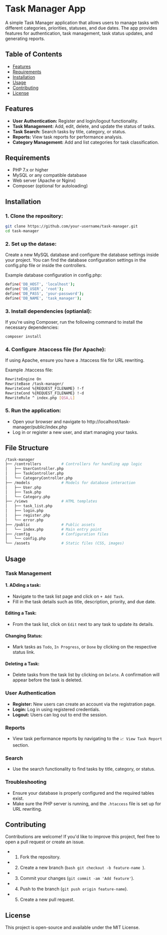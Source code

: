 # Task Manager App

A simple Task Manager application that allows users to manage tasks with different categories, priorities, statuses, and due dates. The app provides features for authentication, task management, task status updates, and generating reports.

## Table of Contents

- [Features](#features)
- [Requirements](#requirements)
- [Installation](#installation)
- [Usage](#usage)
- [Contributing](#contributing)
- [License](#license)


## Features

- **User Authentication:** Register and login/logout functionality.
- **Task Management:** Add, edit, delete, and update the status of tasks.
- **Task Search:** Search tasks by title, category, or status.
- **Reports:** View task reports for performance analysis.
- **Category Management:** Add and list categories for task classification.

## Requirements

- PHP 7.x or higher
- MySQL or any compatible database
- Web server (Apache or Nginx)
- Composer (optional for autoloading)

## Installation

### 1. Clone the repository:

```bash
git clone https://github.com/your-username/task-manager.git
cd task-manager
```

### 2. Set up the datase:

Create a new MySQL database and configure the database settings inside your project. You can find the database configuration settings in the config.php file or inside the controllers.

Example database configuration in config.php:

```bash 
define('DB_HOST', 'localhost');
define('DB_USER', 'root');
define('DB_PASS', 'your-password');
define('DB_NAME', 'task_manager');
```

### 3. Install dependencies (optianlal):

If you're using Composer, run the following command to install the necessary dependencies:

```bash
composer install
```

### 4. Configure .htaccess file (for Apache):

If using Apache, ensure you have a .htaccess file for URL rewriting.

Example .htaccess file:

```bash
RewriteEngine On
RewriteBase /task-manager/
RewriteCond %{REQUEST_FILENAME} !-f
RewriteCond %{REQUEST_FILENAME} !-d
RewriteRule ^ index.php [QSA,L]
```

### 5. Run the application:

- Open your browser and navigate to http://localhost/task-manager/public/index.php
- Log in or register a new user, and start managing your tasks.

## File Structure

```bash
/task-manager
├── /controllers         # Controllers for handling app logic
│   ├── UserController.php
│   ├── TaskController.php
│   └── CategoryController.php
├── /models              # Models for database interaction
│   ├── User.php
│   ├── Task.php
│   └── Category.php
├── /views               # HTML templates
│   ├── task_list.php
│   ├── login.php
│   ├── register.php
│   └── error.php
├── /public              # Public assets
│   └── index.php        # Main entry point
├── /config              # Configuration files
│   └── config.php
└── /assets              # Static files (CSS, images)
```

## Usage

### Task Management
#### 1. ADding a task:
- Navigate to the task list page and click on ```+ Add Task```.
- Fill in the task details such as title, description, priority, and due date.

#### Editing a Task:
- From the task list, click on ```Edit``` next to any task to update its details.

#### Changing Status:
- Mark tasks as ```Todo```, ```In Progress```, or ```Done``` by clicking on the respective status link.

#### Deleting a Task:
- Delete tasks from the task list by clicking on ```Delete```. A confirmation will appear before the task is deleted.

### User Authentication
- **Register:** New users can create an account via the registration page.
- **Login:** Log in using registered credentials.
- **Logout:** Users can log out to end the session.

### Reports
- View task performance reports by navigating to the ```📈 View Task Report``` section.

### Search
- Use the search functionality to find tasks by title, category, or status.

### Troubleshooting
- Ensure your database is properly configured and the required tables exist.
- Make sure the PHP server is running, and the ```.htaccess``` file is set up for URL rewriting.

## Contributing
Contributions are welcome! If you'd like to improve this project, feel free to open a pull request or create an issue.

- 1. Fork the repository.
- 2. Create a new branch (```bash git checkout -b feature-name ```).
- 3. Commit your changes (```git commit -am 'Add feature'```).
- 4. Push to the branch (```git push origin feature-name```).
- 5. Create a new pull request.

## License
This project is open-source and available under the MIT License.


